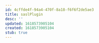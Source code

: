 ```yaml
---
id: 4cffde4f-94a4-470f-8a18-f6f6f2de5ae3
title: saslPlugin
desc: ''
updated: 1618573905104
created: 1618573905104
stub: true
---
```


